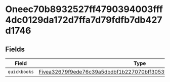 # Oneec70b8932527ff4790394003fff4dc0129da172d7ffa7d79fdfb7db427d1746


## Fields

| Field                                                                                                                                                             | Type                                                                                                                                                              | Required                                                                                                                                                          | Description                                                                                                                                                       |
| ----------------------------------------------------------------------------------------------------------------------------------------------------------------- | ----------------------------------------------------------------------------------------------------------------------------------------------------------------- | ----------------------------------------------------------------------------------------------------------------------------------------------------------------- | ----------------------------------------------------------------------------------------------------------------------------------------------------------------- |
| `quickbooks`                                                                                                                                                      | [Fivea32679f9ede76c39a5dbdbf1b227070bff3053fb97aac841f885751d36d7dac](../../models/shared/fivea32679f9ede76c39a5dbdbf1b227070bff3053fb97aac841f885751d36d7dac.md) | :heavy_minus_sign:                                                                                                                                                | N/A                                                                                                                                                               |